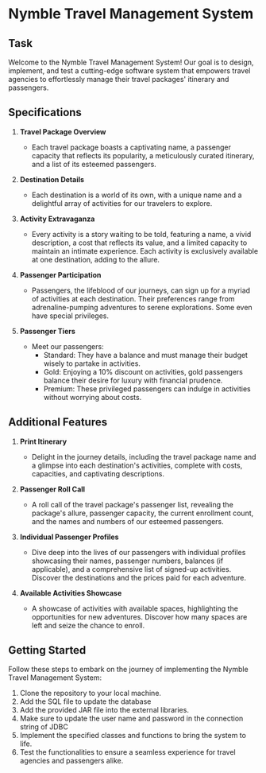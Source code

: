 # Nymble Travel Management System

## Task

Welcome to the Nymble Travel Management System! Our goal is to design, implement, and test a cutting-edge software system that empowers travel agencies to effortlessly manage their travel packages' itinerary and passengers.

## Specifications

1. **Travel Package Overview**
   - Each travel package boasts a captivating name, a passenger capacity that reflects its popularity, a meticulously curated itinerary, and a list of its esteemed passengers.

2. **Destination Details**
   - Each destination is a world of its own, with a unique name and a delightful array of activities for our travelers to explore.

3. **Activity Extravaganza**
   - Every activity is a story waiting to be told, featuring a name, a vivid description, a cost that reflects its value, and a limited capacity to maintain an intimate experience. Each activity is exclusively available at one destination, adding to the allure.

4. **Passenger Participation**
   - Passengers, the lifeblood of our journeys, can sign up for a myriad of activities at each destination. Their preferences range from adrenaline-pumping adventures to serene explorations. Some even have special privileges.

5. **Passenger Tiers**
   - Meet our passengers:
     - Standard: They have a balance and must manage their budget wisely to partake in activities.
     - Gold: Enjoying a 10% discount on activities, gold passengers balance their desire for luxury with financial prudence.
     - Premium: These privileged passengers can indulge in activities without worrying about costs.

## Additional Features

1. **Print Itinerary**
   - Delight in the journey details, including the travel package name and a glimpse into each destination's activities, complete with costs, capacities, and captivating descriptions.

2. **Passenger Roll Call**
   - A roll call of the travel package's passenger list, revealing the package's allure, passenger capacity, the current enrollment count, and the names and numbers of our esteemed passengers.

3. **Individual Passenger Profiles**
   - Dive deep into the lives of our passengers with individual profiles showcasing their names, passenger numbers, balances (if applicable), and a comprehensive list of signed-up activities. Discover the destinations and the prices paid for each adventure.

4. **Available Activities Showcase**
   - A showcase of activities with available spaces, highlighting the opportunities for new adventures. Discover how many spaces are left and seize the chance to enroll.

## Getting Started

Follow these steps to embark on the journey of implementing the Nymble Travel Management System:

1. Clone the repository to your local machine.
2. Add the SQL file to update the database
3. Add the provided JAR file into the external libraries.
4. Make sure to update the user name and password in the connection string of JDBC
5. Implement the specified classes and functions to bring the system to life.
6. Test the functionalities to ensure a seamless experience for travel agencies and passengers alike.

